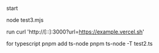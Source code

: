 

start

node test3.mjs

run
curl 'http://[::]:3000?url=https://example.vercel.sh'

for typescript
pnpm add ts-node
pnpm ts-node -T test2.ts
